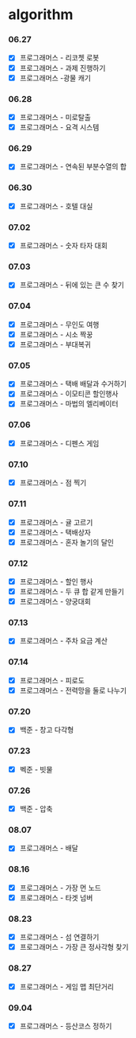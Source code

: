 # algorithm

### 06.27
- [X] 프로그래머스 - 리코쳇 로봇
- [X] 프로그래머스 - 과제 진행하기
- [X] 프로그래머스 -광물 캐기

### 06.28
- [X] 프로그래머스 - 미로탈출
- [X] 프로그래머스 - 요격 시스템  

### 06.29
- [X] 프로그래머스 - 연속된 부분수열의 합

### 06.30
- [X] 프로그래머스 - 호텔 대실

### 07.02
- [X] 프로그래머스 - 숫자 타자 대회  

### 07.03
- [X] 프로그래머스 - 뒤에 있는 큰 수 찾기

### 07.04
- [X] 프로그래머스 - 무인도 여행
- [X] 프로그래머스 - 시소 짝꿍
- [X] 프로그래머스 - 부대복귀

### 07.05
- [X] 프로그래머스 - 택배 배달과 수거하기
- [X] 프로그래머스 - 이모티콘 할인행사
- [X] 프로그래머스 - 마법의 엘리베이터

### 07.06
- [X] 프로그래머스 - 디펜스 게임

### 07.10
- [X] 프로그래머스 - 점 찍기

### 07.11
- [X] 프로그래머스 - 귤 고르기
- [X] 프로그래머스 - 택배상자
- [X] 프로그래머스 - 혼자 놀기의 달인

### 07.12
- [X] 프로그래머스 - 할인 행사
- [X] 프로그래머스 - 두 큐 합 같게 만들기
- [X] 프로그래머스 - 양궁대회

### 07.13
- [X] 프로그래머스 - 주차 요금 계산

### 07.14
- [X] 프로그래머스 - 피로도
- [X] 프로그래머스 - 전력망을 둘로 나누기

### 07.20
- [X] 백준 - 창고 다각형

### 07.23
- [X] 벡준 - 빗물

### 07.26
- [X] 백준 - 압축

### 08.07
- [X] 프로그래머스 - 배달

### 08.16
- [X] 프로그래머스 - 가장 먼 노드
- [X] 프로그래머스 - 타겟 넘버

### 08.23
- [X] 프로그래머스 - 섬 연결하기
- [X] 프로그래머스 - 가장 큰 정사각형 찾기 

### 08.27
- [X] 프로그래머스 - 게임 맵 최단거리

### 09.04
- [X] 프로그래머스 - 등산코스 정하기